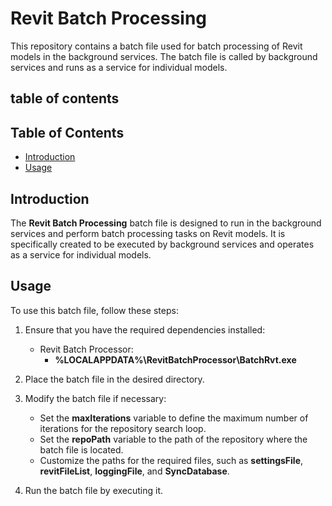 # Revit Batch Processing

This repository contains a batch file used for batch processing of Revit models in the background services. The batch file is called by background services and runs as a service for individual models.

## table of contents

## Table of Contents
- [Introduction](#introduction)
- [Usage](#usage)

## Introduction

The **Revit Batch Processing** batch file is designed to run in the background services and perform batch processing tasks on Revit models. It is specifically created to be executed by background services and operates as a service for individual models.

## Usage

To use this batch file, follow these steps:

1. Ensure that you have the required dependencies installed:
    - Revit Batch Processor: 
        - **%LOCALAPPDATA%\RevitBatchProcessor\BatchRvt.exe**

2. Place the batch file in the desired directory.

3. Modify the batch file if necessary:
    - Set the **maxIterations** variable to define the maximum number of iterations for the repository search loop.
    - Set the **repoPath** variable to the path of the repository where the batch file is located.
    - Customize the paths for the required files, such as **settingsFile**, **revitFileList**, **loggingFile**, and **SyncDatabase**.

4. Run the batch file by executing it.

